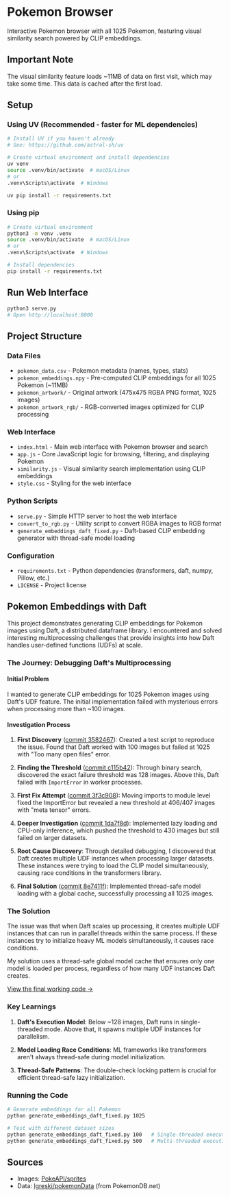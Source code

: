 # Pokemon Browser

Interactive Pokemon browser with all 1025 Pokemon, featuring visual similarity search powered by CLIP embeddings.

## Important Note

The visual similarity feature loads ~11MB of data on first visit, which may take some time. This data is cached after the first load.

## Setup

### Using UV (Recommended - faster for ML dependencies)
```bash
# Install UV if you haven't already
# See: https://github.com/astral-sh/uv

# Create virtual environment and install dependencies
uv venv
source .venv/bin/activate  # macOS/Linux
# or
.venv\Scripts\activate  # Windows

uv pip install -r requirements.txt
```

### Using pip
```bash
# Create virtual environment
python3 -m venv .venv
source .venv/bin/activate  # macOS/Linux
# or
.venv\Scripts\activate  # Windows

# Install dependencies
pip install -r requirements.txt
```

## Run Web Interface
```bash
python3 serve.py
# Open http://localhost:8000
```

## Project Structure

### Data Files
- `pokemon_data.csv` - Pokemon metadata (names, types, stats)
- `pokemon_embeddings.npy` - Pre-computed CLIP embeddings for all 1025 Pokemon (~11MB)
- `pokemon_artwork/` - Original artwork (475x475 RGBA PNG format, 1025 images)
- `pokemon_artwork_rgb/` - RGB-converted images optimized for CLIP processing

### Web Interface
- `index.html` - Main web interface with Pokemon browser and search
- `app.js` - Core JavaScript logic for browsing, filtering, and displaying Pokemon
- `similarity.js` - Visual similarity search implementation using CLIP embeddings
- `style.css` - Styling for the web interface

### Python Scripts
- `serve.py` - Simple HTTP server to host the web interface
- `convert_to_rgb.py` - Utility script to convert RGBA images to RGB format
- `generate_embeddings_daft_fixed.py` - Daft-based CLIP embedding generator with thread-safe model loading

### Configuration
- `requirements.txt` - Python dependencies (transformers, daft, numpy, Pillow, etc.)
- `LICENSE` - Project license

## Pokemon Embeddings with Daft

This project demonstrates generating CLIP embeddings for Pokemon images using Daft, a distributed dataframe library. I encountered and solved interesting multiprocessing challenges that provide insights into how Daft handles user-defined functions (UDFs) at scale.

### The Journey: Debugging Daft's Multiprocessing

#### Initial Problem
I wanted to generate CLIP embeddings for 1025 Pokemon images using Daft's UDF feature. The initial implementation failed with mysterious errors when processing more than ~100 images.

#### Investigation Process

1. **First Discovery** ([commit 3582467](../../commit/3582467)): Created a test script to reproduce the issue. Found that Daft worked with 100 images but failed at 1025 with "Too many open files" error.

2. **Finding the Threshold** ([commit c115b42](../../commit/c115b42)): Through binary search, discovered the exact failure threshold was 128 images. Above this, Daft failed with `ImportError` in worker processes.

3. **First Fix Attempt** ([commit 3f3c908](../../commit/3f3c908)): Moving imports to module level fixed the ImportError but revealed a new threshold at 406/407 images with "meta tensor" errors.

4. **Deeper Investigation** ([commit 1da7f8d](../../commit/1da7f8d)): Implemented lazy loading and CPU-only inference, which pushed the threshold to 430 images but still failed on larger datasets.

5. **Root Cause Discovery**: Through detailed debugging, I discovered that Daft creates multiple UDF instances when processing larger datasets. These instances were trying to load the CLIP model simultaneously, causing race conditions in the transformers library.

6. **Final Solution** ([commit 8e7411f](../../commit/8e7411f)): Implemented thread-safe model loading with a global cache, successfully processing all 1025 images.

### The Solution

The issue was that when Daft scales up processing, it creates multiple UDF instances that can run in parallel threads within the same process. If these instances try to initialize heavy ML models simultaneously, it causes race conditions.

My solution uses a thread-safe global model cache that ensures only one model is loaded per process, regardless of how many UDF instances Daft creates.

[View the final working code →](generate_embeddings_daft_fixed.py)

### Key Learnings

1. **Daft's Execution Model**: Below ~128 images, Daft runs in single-threaded mode. Above that, it spawns multiple UDF instances for parallelism.

2. **Model Loading Race Conditions**: ML frameworks like transformers aren't always thread-safe during model initialization.

3. **Thread-Safe Patterns**: The double-check locking pattern is crucial for efficient thread-safe lazy initialization.

### Running the Code

```bash
# Generate embeddings for all Pokemon
python generate_embeddings_daft_fixed.py 1025

# Test with different dataset sizes
python generate_embeddings_daft_fixed.py 100   # Single-threaded execution
python generate_embeddings_daft_fixed.py 500   # Multi-threaded execution
```


## Sources
- Images: [PokeAPI/sprites](https://github.com/PokeAPI/sprites)
- Data: [lgreski/pokemonData](https://github.com/lgreski/pokemonData) (from PokemonDB.net)
